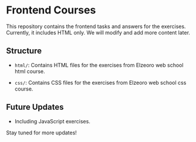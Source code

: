 # Frontend Courses

This repository contains the frontend tasks and answers for the exercises. Currently, it includes HTML only. We will modify and add more content later.

## Structure

- `html/`: Contains HTML files for the exercises from Elzeoro web school html course.

- `css/`: Contains CSS files for the exercises from Elzeoro web school css course.

## Future Updates

- Including JavaScript exercises.

Stay tuned for more updates!


